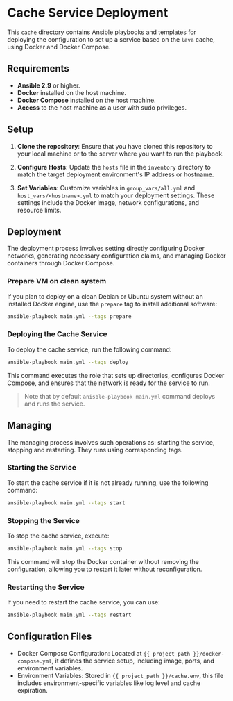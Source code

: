 # Cache Service Deployment

This `cache` directory contains Ansible playbooks and templates for deploying the configuration to set up a service based on the `lava` cache, using Docker and Docker Compose.

## Requirements

- **Ansible 2.9** or higher.
- **Docker** installed on the host machine.
- **Docker Compose** installed on the host machine.
- **Access** to the host machine as a user with sudo privileges.

## Setup

1. **Clone the repository**:
   Ensure that you have cloned this repository to your local machine or to the server where you want to run the playbook.

2. **Configure Hosts**:
   Update the `hosts` file in the `inventory` directory to match the target deployment environment's IP address or hostname.

3. **Set Variables**:
   Customize variables in `group_vars/all.yml` and `host_vars/<hostname>.yml` to match your deployment settings. These settings include the Docker image, network configurations, and resource limits.

## Deployment

The deployment process involves setting directly configuring Docker networks, generating necessary configuration claims, and managing Docker containers through Docker Compose.

### Prepare VM on clean system

If you plan to deploy on a clean Debian or Ubuntu system without an installed Docker engine, use the `prepare` tag to install additional software:
```bash
ansible-playbook main.yml --tags prepare
```

### Deploying the Cache Service

To deploy the cache service, run the following command:

```bash
ansible-playbook main.yml --tags deploy
```

This command executes the role that sets up directories, configures Docker Compose, and ensures that the network is ready for the service to run.

> Note that by default ```anisble-playbook main.yml``` command deploys and runs the service.

## Managing
The managing process involves such operations as: starting the service, stopping and restarting. They runs using corresponding tags.

### Starting the Service
To start the cache service if it is not already running, use the following command:

```bash
ansible-playbook main.yml --tags start
```

### Stopping the Service
To stop the cache service, execute:

```bash
ansible-playbook main.yml --tags stop
```

This command will stop the Docker container without removing the configuration, allowing you to restart it later without reconfiguration.

### Restarting the Service
If you need to restart the cache service, you can use:

```bash
ansible-playbook main.yml --tags restart
```

## Configuration Files

* Docker Compose Configuration: Located at `{{ project_path }}/docker-compose.yml`, it defines the service setup, including image, ports, and environment variables.
* Environment Variables: Stored in `{{ project_path }}/cache.env`, this file includes environment-specific variables like log level and cache expiration.
